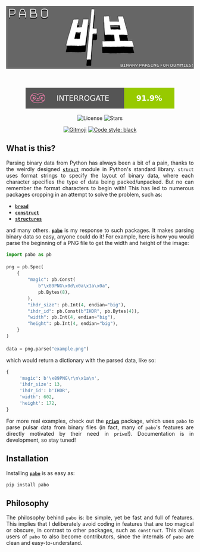 <div align="center">
<img 
    alt="pabo: Binary parsing for dummies!"
    src="https://raw.githubusercontent.com/astrogewgaw/logos/main/rasters/pabo.png"
/>
</div>
<br/><br/>
<div align="center">

[![Doc Coverage][doc_cov]][interrogate]

![License][license]
![Stars][stars-badge]

[![Gitmoji][gitmoji-badge]][gitmoji]
[![Code style: black][black-badge]][black]

</div>

<div align="justify">

<h2>What is this?</h2>

Parsing binary data from Python has always been a bit of a pain, thanks to the
weirdly designed [**`struct`**][struct] module in Python's standard library.
`struct` uses format strings to specify the layout of binary data, where each
character specifies the type of data being packed/unpacked. But no can remember
the format characters to begin with! This has led to numerous packages cropping
in an attempt to solve the problem, such as:

* [**`bread`**][bread]
* [**`construct`**][construct]
* [**`structures`**][structures]

and many others. [**`pabo`**][pabo] is my response to such packages. It makes
parsing binary data so easy, anyone could do it! For example, here is how you
would parse the beginning of a PNG file to get the width and height of the
image:

```python
import pabo as pb

png = pb.Spec(
    {
        "magic": pb.Const(
            b"\x89PNG\x0d\x0a\x1a\x0a",
            pb.Bytes(8),
        ),
        "ihdr_size": pb.Int(4, endian="big"),
        "ihdr_id": pb.Const(b"IHDR", pb.Bytes(4)),
        "width": pb.Int(4, endian="big"),
        "height": pb.Int(4, endian="big"),
    }
)

data = png.parse("example.png")
```

which would return a dictionary with the parsed data, like so:

```python
{
     'magic': b'\x89PNG\r\n\x1a\n',
     'ihdr_size': 13,
     'ihdr_id': b'IHDR',
     'width': 602,
     'height': 172,
}
```

For more real examples, check out the [**`priwo`**][priwo] package, which uses
`pabo` to parse pulsar data from binary files (in fact, many of `pabo`'s
features are directly motivated by their need in `priwo`!). Documentation is in
development, so stay tuned!

<h2>Installation</h2>

Installing [**`pabo`**][pabo] is as easy as:

```bash
pip install pabo
```

<h2>Philosophy</h2>

The philosophy behind `pabo` is: be simple, yet be fast and full of features.
This implies that I deliberately avoid coding in features that are too magical
or obscure, in contrast to other packages, such as `construct`. This allows
users of `pabo` to also become contributors, since the internals of `pabo` are
clean and easy-to-understand.

</div>

[numpy]: https://numpy.org
[attrs]: https://www.attrs.org
[gitmoji]: https://gitmoji.dev
[black]: https://github.com/psf/black
[bread]: https://github.com/alexras/bread
[pabo]: https://github.com/astrogewgaw/pabo
[priwo]: https://github.com/astrogewgaw/priwo
[construct]: https://github.com/construct/construct
[issues]: https://github.com/astrogewgaw/pabo/issues
[structures]: https://github.com/malinoff/structures
[interrogate]: https://github.com/econchick/interrogate
[struct]: https://docs.python.org/3/library/struct.html
[doc_cov]: https://raw.githubusercontent.com/astrogewgaw/pabo/main/assets/doc_cov.svg
[license]: https://img.shields.io/github/license/astrogewgaw/pabo?style=for-the-badge
[stars-badge]: https://img.shields.io/github/stars/astrogewgaw/pabo?style=for-the-badge
[black-badge]: https://img.shields.io/badge/code%20style-black-000000.svg?style=for-the-badge
[gitmoji-badge]: https://img.shields.io/badge/gitmoji-%20😜%20😍-FFDD67.svg?style=for-the-badge
